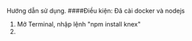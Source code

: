 Hướng dẫn sử dụng.
####Điều kiện: Đã cài docker và nodejs

1. Mở Terminal, nhập lệnh "npm install knex"
2. 